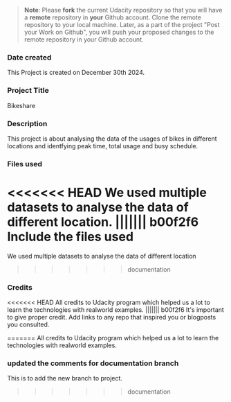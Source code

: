 >**Note**: Please **fork** the current Udacity repository so that you will have a **remote** repository in **your** Github account. Clone the remote repository to your local machine. Later, as a part of the project "Post your Work on Github", you will push your proposed changes to the remote repository in your Github account.

### Date created
This Project is created on December 30th 2024.

### Project Title
Bikeshare

### Description
This project is about analysing the data of the usages of bikes in different locations and identfying peak time, total usage and busy schedule.

### Files used
<<<<<<< HEAD
We used multiple datasets to analyse the data of different location.
||||||| b00f2f6
Include the files used
=======
We used multiple datasets to analyse the data of different location
>>>>>>> documentation

### Credits
<<<<<<< HEAD
All credits to Udacity program which helped us a lot to learn the technologies with realworld examples.
||||||| b00f2f6
It's important to give proper credit. Add links to any repo that inspired you or blogposts you consulted.

=======
All credits to Udacity program which helped us a lot to learn the technologies with realworld examples.

### updated the comments for documentation branch
This is to add the new branch to project.
>>>>>>> documentation
